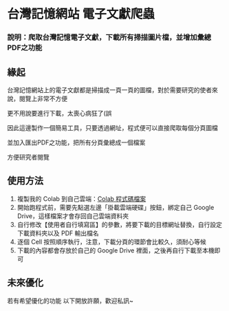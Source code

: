 # 台灣記憶網站 電子文獻爬蟲
### 說明：爬取台灣記憶電子文獻，下載所有掃描圖片檔，並增加彙總PDF之功能

## 緣起
台灣記憶網站上的電子文獻都是掃描成一頁一頁的圖檔，對於需要研究的使者來說，閱覽上非常不方便

更不用說要進行下載，太喪心病狂了(誤

因此這邊製作一個簡易工具，只要透過網址，程式便可以直接爬取每個分頁圖檔

並加入匯出PDF之功能，把所有分頁彙總成一個檔案

方便研究者閱覽

## 使用方法
1. 複製我的 Colab 到自己雲端：[Colab 程式碼檔案](https://colab.research.google.com/drive/1zVqlCP1pbMoH2r_dfNlOUsS93EFbUXEx#scrollTo=nm8GPNZ849Js&uniqifier=1)
2. 開始跑程式前，需要先點選左邊「掛載雲端硬碟」按鈕，綁定自己 Google Drive，這樣檔案才會存回自己雲端資料夾
3. 自行修改【使用者自行填寫區】的參數，將要下載的目標網址替換，自行設定下載資料夾以及 PDF 輸出檔名
4. 逐個 Cell 按照順序執行，注意，下載分頁的環節會比較久，須耐心等候
5. 下載的內容都會存放於自己的 Google Drive 裡面，之後再自行下載至本機即可

## 未來優化
若有希望優化的功能
以下開放許願，歡迎私訊~
